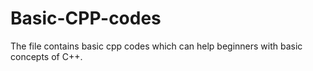 # Basic-CPP-codes
The file contains basic cpp codes which can help beginners with basic concepts of C++.
